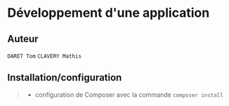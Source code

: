 # Développement d'une application 

## Auteur
`DARET Tom`
`CLAVERY Mathis`

## Installation/configuration
>- configuration de Composer avec la commande `composer install`  

